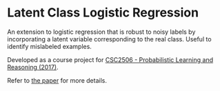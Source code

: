 # Latent Class Logistic Regression

An extension to logistic regression that is robust to noisy labels by incorporating a latent variable corresponding to the real class.
Useful to identify mislabeled examples.

Developed as a course project for [CSC2506 - Probabilistic Learning and Reasoning (2017)](https://www.cs.toronto.edu/~duvenaud/courses/csc412/index.html).

Refer to [the paper](./Latent%20Class%20Logistic%20Regression.pdf) for more details.



